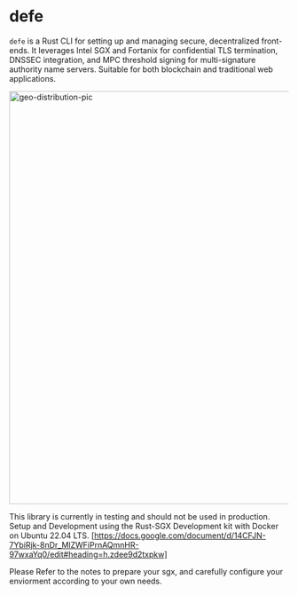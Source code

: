 # defe
`defe` is a Rust CLI for setting up and managing secure, decentralized front-ends. It leverages Intel SGX and Fortanix for confidential TLS termination, DNSSEC integration, and MPC threshold signing for multi-signature authority name servers. Suitable for both blockchain and traditional web applications.

<img width="744" alt="geo-distribution-pic" src="https://github.com/osmosis-labs/defe/assets/43707795/e45d4e6a-349a-475e-beec-44087e9f3e27">

This library is currently in testing and should not be used in production. Setup and Development using the Rust-SGX Development kit with Docker on Ubuntu 22.04 LTS. [https://docs.google.com/document/d/14CFJN-7YbiRjk-8nDr_MlZWFiPrnAQmnHR-97wxaYq0/edit#heading=h.zdee9d2txpkw]

Please Refer to the notes to prepare your sgx, and carefully configure your enviorment according to your own needs. 